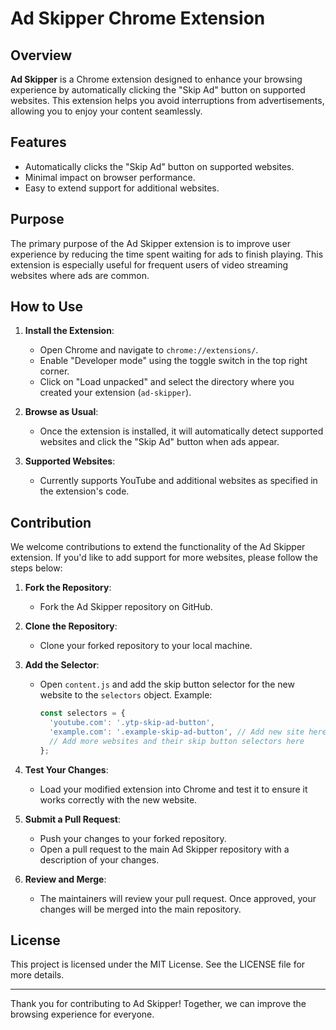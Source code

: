# Ad Skipper Chrome Extension

## Overview

**Ad Skipper** is a Chrome extension designed to enhance your browsing experience by automatically clicking the "Skip Ad" button on supported websites. This extension helps you avoid interruptions from advertisements, allowing you to enjoy your content seamlessly.

## Features

- Automatically clicks the "Skip Ad" button on supported websites.
- Minimal impact on browser performance.
- Easy to extend support for additional websites.

## Purpose

The primary purpose of the Ad Skipper extension is to improve user experience by reducing the time spent waiting for ads to finish playing. This extension is especially useful for frequent users of video streaming websites where ads are common.

## How to Use

1. **Install the Extension**:
   - Open Chrome and navigate to `chrome://extensions/`.
   - Enable "Developer mode" using the toggle switch in the top right corner.
   - Click on "Load unpacked" and select the directory where you created your extension (`ad-skipper`).

2. **Browse as Usual**:
   - Once the extension is installed, it will automatically detect supported websites and click the "Skip Ad" button when ads appear.

3. **Supported Websites**:
   - Currently supports YouTube and additional websites as specified in the extension's code.

## Contribution

We welcome contributions to extend the functionality of the Ad Skipper extension. If you'd like to add support for more websites, please follow the steps below:

1. **Fork the Repository**:
   - Fork the Ad Skipper repository on GitHub.

2. **Clone the Repository**:
   - Clone your forked repository to your local machine.

3. **Add the Selector**:
   - Open `content.js` and add the skip button selector for the new website to the `selectors` object. Example:

     ```javascript
     const selectors = {
       'youtube.com': '.ytp-skip-ad-button',
       'example.com': '.example-skip-ad-button', // Add new site here
       // Add more websites and their skip button selectors here
     };
     ```

4. **Test Your Changes**:
   - Load your modified extension into Chrome and test it to ensure it works correctly with the new website.

5. **Submit a Pull Request**:
   - Push your changes to your forked repository.
   - Open a pull request to the main Ad Skipper repository with a description of your changes.

6. **Review and Merge**:
   - The maintainers will review your pull request. Once approved, your changes will be merged into the main repository.

## License

This project is licensed under the MIT License. See the LICENSE file for more details.

---

Thank you for contributing to Ad Skipper! Together, we can improve the browsing experience for everyone.
